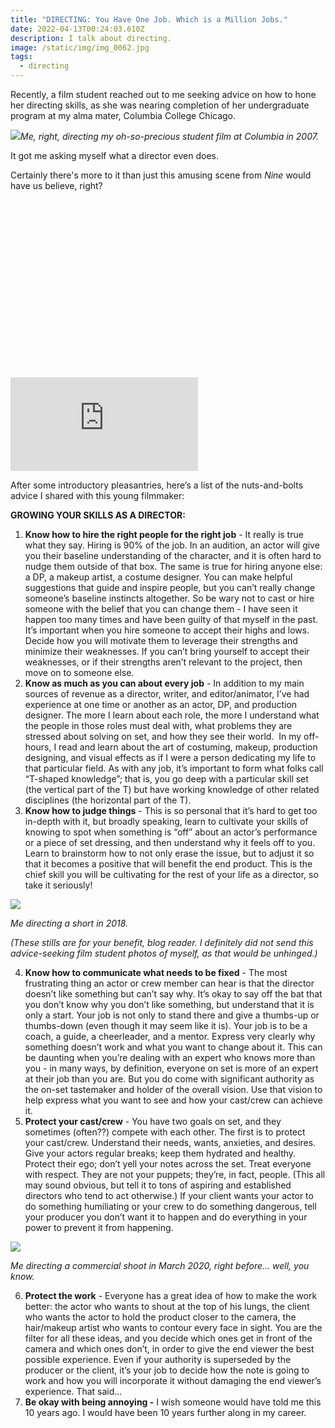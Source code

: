 ```yaml
---
title: "DIRECTING: You Have One Job. Which is a Million Jobs."
date: 2022-04-13T00:24:03.610Z
description: I talk about directing.
image: /static/img/img_0062.jpg
tags:
  - directing
---
```

Recently, a film student reached out to me seeking advice on how to hone her directing skills, as she was nearing completion of her undergraduate program at my alma mater, Columbia College Chicago. 

![](https://lh6.googleusercontent.com/nmSza2nw7N_Dl4gYcnTas1H4Kfwj6v--MZlayuQislralJMSXi3fWk2CGWyk-CjSO47CzhU-rPFrwXq1a6-OtzvLcvZcmxjPOusskKeISSdCSxeVeED9b6-zUcdu9g0gLTD5pGPH)*Me, right, directing my oh-so-precious student film at Columbia in 2007.*

It got me asking myself what a director even does.

Certainly there's more to it than just this amusing scene from *Nine* would have us believe, right? 

<div class="relative mb-12" style="padding: 56.25% 0 0 0;">
  <iframe 
    src="https://www.youtube.com/embed/Fe8_xJoV-mY" 
    title="Video player" 
    class="absolute top-0 left-0 w-full h-full"
    frameborder="0" 
    allowfullscreen
  ></iframe>
</div>

After some introductory pleasantries, here’s a list of the nuts-and-bolts advice I shared with this young filmmaker:  

**GROWING YOUR SKILLS AS A DIRECTOR:**

1. **Know how to hire the right people for the right job** - It really is true what they say. Hiring is 90% of the job. In an audition, an actor will give you their baseline understanding of the character, and it is often hard to nudge them outside of that box. The same is true for hiring anyone else: a DP, a makeup artist, a costume designer. You can make helpful suggestions that guide and inspire people, but you can’t really change someone’s baseline instincts altogether. So be wary not to cast or hire someone with the belief that you can change them - I have seen it happen too many times and have been guilty of that myself in the past. It’s important when you hire someone to accept their highs and lows. Decide how you will motivate them to leverage their strengths and minimize their weaknesses. If you can’t bring yourself to accept their weaknesses, or if their strengths aren’t relevant to the project, then move on to someone else.  
2. **Know as much as you can about every job** - In addition to my main sources of revenue as a director, writer, and editor/animator, I’ve had experience at one time or another as an actor, DP, and production designer. The more I learn about each role, the more I understand what the people in those roles must deal with, what problems they are stressed about solving on set, and how they see their world.  In my off-hours, I read and learn about the art of costuming, makeup, production designing, and visual effects as if I were a person dedicating my life to that particular field. As with any job, it’s important to form what folks call “T-shaped knowledge”; that is, you go deep with a particular skill set (the vertical part of the T) but have working knowledge of other related disciplines (the horizontal part of the T). 
3. **Know how to judge things** - This is so personal that it’s hard to get too in-depth with it, but broadly speaking, learn to cultivate your skills of knowing to spot when something is “off” about an actor’s performance or a piece of set dressing, and then understand why it feels off to you. Learn to brainstorm how to not only erase the issue, but to adjust it so that it becomes a positive that will benefit the end product. This is the chief skill you will be cultivating for the rest of your life as a director, so take it seriously! 

![](https://lh6.googleusercontent.com/Qb0elkHhl2ZRaAdJRmoxmiLBHL8njfyYv904JRirEr20thFvh12KQpdoMOs7J3f5HU7sNBrUwLiHedsoaoVODgaJNnvuQyyMIixC6q5A97awmGkYlaBNKh6xRqoMlvbVpl-dIc9i)

*Me directing a short in 2018.*

*(These stills are for your benefit, blog reader. I definitely did not send this advice-seeking film student photos of myself, as that would be unhinged.)*

4. **Know how to communicate what needs to be fixed** - The most frustrating thing an actor or crew member can hear is that the director doesn’t like something but can’t say why. It’s okay to say off the bat that you don’t know why you don’t like something, but understand that it is only a start. Your job is not only to stand there and give a thumbs-up or thumbs-down (even though it may seem like it is). Your job is to be a coach, a guide, a cheerleader, and a mentor. Express very clearly why something doesn’t work and what you want to change about it. This can be daunting when you’re dealing with an expert who knows more than you - in many ways, by definition, everyone on set is more of an expert at their job than you are. But you do come with significant authority as the on-set tastemaker and holder of the overall vision. Use that vision to help express what you want to see and how your cast/crew can achieve it.  
5. **Protect your cast/crew** - You have two goals on set, and they sometimes (often??) compete with each other. The first is to protect your cast/crew. Understand their needs, wants, anxieties, and desires. Give your actors regular breaks; keep them hydrated and healthy. Protect their ego; don’t yell your notes across the set. Treat everyone with respect. They are not your puppets; they’re, in fact, people. (This all may sound obvious, but tell it to tons of aspiring and established directors who tend to act otherwise.) If your client wants your actor to do something humiliating or your crew to do something dangerous, tell your producer you don’t want it to happen and do everything in your power to prevent it from happening. 

![](https://lh6.googleusercontent.com/jPBimZrreG7dZc-e51-XRS2xqcYFtqFmIEmPvn7FMhqEIbCzyMI76g6mAR7Nt5CP3O1KApcdFvAnSY6Y843rbGbOfLsbt56kWVzVdOnuoyn7woP1lkWAZ8Mz_cqmEwLgi3Wy9pu-)

*Me directing a commercial shoot in March 2020, right before... well, you know.*

6. **Protect the work** - Everyone has a great idea of how to make the work better: the actor who wants to shout at the top of his lungs, the client who wants the actor to hold the product closer to the camera, the hair/makeup artist who wants to contour every face in sight. You are the filter for all these ideas, and you decide which ones get in front of the camera and which ones don’t, in order to give the end viewer the best possible experience. Even if your authority is superseded by the producer or the client, it’s your job to decide how the note is going to work and how you will incorporate it without damaging the end viewer’s experience. That said...
7. **Be okay with being annoying -** I wish someone would have told me this 10 years ago. I would have been 10 years further along in my career.